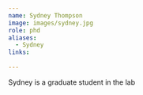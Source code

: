 ```yaml
---
name: Sydney Thompson
image: images/sydney.jpg
role: phd
aliases:
  - Sydney
links:
   
---
```

Sydney is a graduate student in the lab

